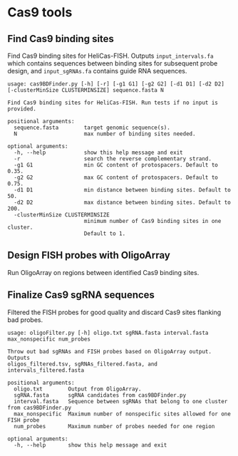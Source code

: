 # Cas9 tools

## Find Cas9 binding sites

Find Cas9 binding sites for HeliCas-FISH. Outputs `input_intervals.fa` which contains sequences between binding sites for subsequent probe design, and `input_sgRNAs.fa` contains guide RNA sequences.

```
usage: cas9BDFinder.py [-h] [-r] [-g1 G1] [-g2 G2] [-d1 D1] [-d2 D2] [-clusterMinSize CLUSTERMINSIZE] sequence.fasta N

Find Cas9 binding sites for HeliCas-FISH. Run tests if no input is provided.

positional arguments:
  sequence.fasta        target genomic sequence(s).
  N                     max number of binding sites needed.

optional arguments:
  -h, --help            show this help message and exit
  -r                    search the reverse complementary strand.
  -g1 G1                min GC content of protospacers. Default to 0.35.
  -g2 G2                max GC content of protospacers. Default to 0.75.
  -d1 D1                min distance between binding sites. Default to 50.
  -d2 D2                max distance between binding sites. Default to 200.
  -clusterMinSize CLUSTERMINSIZE
                        minimum number of Cas9 binding sites in one cluster.
                        Default to 1.
```

## Design FISH probes with OligoArray

Run OligoArray on regions between identified Cas9 binding sites.

## Finalize Cas9 sgRNA sequences

Filtered the FISH probes for good quality and discard Cas9 sites flanking bad probes.

```
usage: oligoFilter.py [-h] oligo.txt sgRNA.fasta interval.fasta max_nonspecific num_probes

Throw out bad sgRNAs and FISH probes based on OligoArray output. Outputs
oligos_filtered.tsv, sgRNAs_filtered.fasta, and intervals_filtered.fasta

positional arguments:
  oligo.txt        Output from OligoArray.
  sgRNA.fasta      sgRNA candidates from cas9BDFinder.py
  interval.fasta   Sequence between sgRNAs that belong to one cluster from cas9BDFinder.py
  max_nonspecific  Maximum number of nonspecific sites allowed for one FISH probe
  num_probes       Maximum number of probes needed for one region

optional arguments:
  -h, --help       show this help message and exit
```
